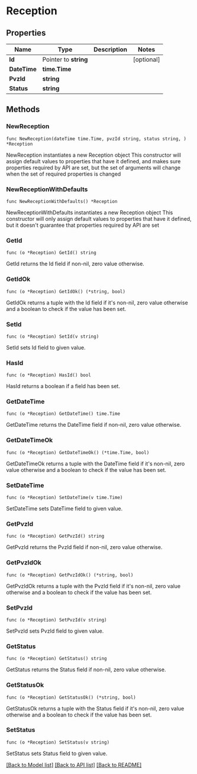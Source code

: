 # Reception

## Properties

Name | Type | Description | Notes
------------ | ------------- | ------------- | -------------
**Id** | Pointer to **string** |  | [optional] 
**DateTime** | **time.Time** |  | 
**PvzId** | **string** |  | 
**Status** | **string** |  | 

## Methods

### NewReception

`func NewReception(dateTime time.Time, pvzId string, status string, ) *Reception`

NewReception instantiates a new Reception object
This constructor will assign default values to properties that have it defined,
and makes sure properties required by API are set, but the set of arguments
will change when the set of required properties is changed

### NewReceptionWithDefaults

`func NewReceptionWithDefaults() *Reception`

NewReceptionWithDefaults instantiates a new Reception object
This constructor will only assign default values to properties that have it defined,
but it doesn't guarantee that properties required by API are set

### GetId

`func (o *Reception) GetId() string`

GetId returns the Id field if non-nil, zero value otherwise.

### GetIdOk

`func (o *Reception) GetIdOk() (*string, bool)`

GetIdOk returns a tuple with the Id field if it's non-nil, zero value otherwise
and a boolean to check if the value has been set.

### SetId

`func (o *Reception) SetId(v string)`

SetId sets Id field to given value.

### HasId

`func (o *Reception) HasId() bool`

HasId returns a boolean if a field has been set.

### GetDateTime

`func (o *Reception) GetDateTime() time.Time`

GetDateTime returns the DateTime field if non-nil, zero value otherwise.

### GetDateTimeOk

`func (o *Reception) GetDateTimeOk() (*time.Time, bool)`

GetDateTimeOk returns a tuple with the DateTime field if it's non-nil, zero value otherwise
and a boolean to check if the value has been set.

### SetDateTime

`func (o *Reception) SetDateTime(v time.Time)`

SetDateTime sets DateTime field to given value.


### GetPvzId

`func (o *Reception) GetPvzId() string`

GetPvzId returns the PvzId field if non-nil, zero value otherwise.

### GetPvzIdOk

`func (o *Reception) GetPvzIdOk() (*string, bool)`

GetPvzIdOk returns a tuple with the PvzId field if it's non-nil, zero value otherwise
and a boolean to check if the value has been set.

### SetPvzId

`func (o *Reception) SetPvzId(v string)`

SetPvzId sets PvzId field to given value.


### GetStatus

`func (o *Reception) GetStatus() string`

GetStatus returns the Status field if non-nil, zero value otherwise.

### GetStatusOk

`func (o *Reception) GetStatusOk() (*string, bool)`

GetStatusOk returns a tuple with the Status field if it's non-nil, zero value otherwise
and a boolean to check if the value has been set.

### SetStatus

`func (o *Reception) SetStatus(v string)`

SetStatus sets Status field to given value.



[[Back to Model list]](../README.md#documentation-for-models) [[Back to API list]](../README.md#documentation-for-api-endpoints) [[Back to README]](../README.md)


